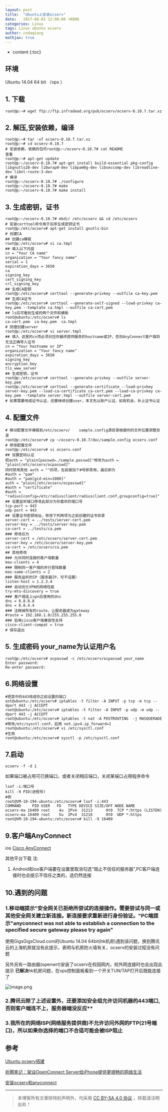 ```yaml
---
layout: post
title:  "Ubuntu上安装ocserv"
date:   2017-08-03 12:00:00 +0800
categories: Linux
tags: Linux ubuntu ocserv
author: cndaqiang
mathjax: true
---
```

* content
{:toc}





## 环境
Ubuntu 14.04 64 bit （vps ）

## 1. 下载
```
root@p:~# wget ftp://ftp.infradead.org/pub/ocserv/ocserv-0.10.7.tar.xz
```
## 2. 解压,安装依赖，编译
```
root@p:~# tar -xf ocserv-0.10.7.tar.xz 
root@p:~# cd ocserv-0.10.7
# 安装依赖，依赖的包可root@p:~/ocserv-0.10.7# cat README 
查看
root@p:~# apt-get update
root@p:~/ocserv-0.10.7# apt-get install build-essential pkg-config libgnutls28-dev libwrap0-dev libpam0g-dev libseccomp-dev libreadline-dev libnl-route-3-dev
# 编译
root@p:~/ocserv-0.10.7# ./configure 
root@p:~/ocserv-0.10.7# make
root@p:~/ocserv-0.10.7# make install
```
## 3. 生成密钥，证书
```
root@p:~/ocserv-0.10.7# mkdir /etc/ocserv && cd /etc/ocserv
# 安装certtool命令用于后序生成密钥证书
root@p:/etc/ocserv# apt-get install gnutls-bin
# 创建CA
## 创建ca模板
root@p:/etc/ocserv# vi ca.tmpl
## 填入以下内容
cn = "Your CA name" 
organization = "Your fancy name" 
serial = 1 
expiration_days = 3650
ca 
signing_key 
cert_signing_key 
crl_signing_key 
## 生成CA密钥
root@p:/etc/ocserv# certtool --generate-privkey --outfile ca-key.pem
## 生成CA证书
root@p:/etc/ocserv# certtool --generate-self-signed --load-privkey ca-key.pem --template ca.tmpl --outfile ca-cert.pem
## ls后可看到生成的两个文件和模板
root@ubuntu:/etc/ocserv# ls
ca-cert.pem  ca-key.pem  ca.tmpl
# 同理创建server
root@p:/etc/ocserv# vi server.tmpl
## 填入 这里的cn项必须对应你最终提供服务的hostname或IP，否则AnyConnect客户端将无法正确导入证书
cn = "Your hostname or IP" 
organization = "Your fancy name" 
expiration_days = 3650
signing_key 
encryption_key
tls_www_server
## 生成密钥，证书
root@p:/etc/ocserv# certtool --generate-privkey --outfile server-key.pem
root@p:/etc/ocserv# certtool --generate-certificate --load-privkey server-key.pem --load-ca-certificate ca-cert.pem --load-ca-privkey ca-key.pem --template server.tmpl --outfile server-cert.pem
# 如果需要改成证书认证，还要继续创建user，本文先以账户认证，如有机会，补上证书认证
```
## 4. 配置文件
```
# 移动配置文件模板到/etc/ocserv/    sample.config源目录根据你的文件位置调整目录
root@p:/etc/ocserv# cp ~/ocserv-0.10.7/doc/sample.config ocserv.conf
# 修改配置文件
root@p:/etc/ocserv# vi ocserv.conf
## 设置密码认证
把auth = "plain[passwd=./sample.passwd]"修改为auth = "plain[/etc/ocserv/ocpasswd]"
同时禁用其他 auth = ""的项，在前面加个#号即禁用，最后即为
#auth = "pam"
#auth = "pam[gid-min=1000]"
auth = "plain[/etc/ocserv/ocpasswd]"
#auth = "certificate"
#auth = "radius[config=/etc/radiusclient/radiusclient.conf,groupconfig=true]"
## 设置监听端口修改此部分为你喜欢的端口号
tcp-port = 443
udp-port = 443
## 设置证书密钥地址，修改下列两项为之前创建的证书目录
server-cert = ../tests/server-cert.pem
server-key = ../tests/server-key.pem
ca-cert = ../tests/ca.pem
### 修改后为
server-cert = /etc/ocserv/server-cert.pem
server-key = /etc/ocserv/server-key.pem
ca-cert = /etc/ocserv/ca.pem
## 其他修改
### 允许同时连接的客户端数量
max-clients = 4
### 限制同一客户端的并行登陆数量
max-same-clients = 2
### 服务监听的IP（服务器IP，可不设置）
listen-host = 1.2.3.4
### 自动优化VPN的网络性能
try-mtu-discovery = true
### 客户端连上vpn后使用的dns
dns = 8.8.8.8
dns = 8.8.4.4
### 注释掉所有的route，让服务器成为gateway
#route = 192.168.1.0/255.255.255.0
### 启用cisco客户端兼容性支持
cisco-client-compat = true
# 保存退出
```
## 5. 生成密码 your_name为认证用户名
```
root@p:/etc/ocserv# ocpasswd -c /etc/ocserv/ocpasswd your_name
Enter password: 
Re-enter password: 
```
## 6.网络设置
```
#把其中的443改成你之前设置的端口
oot@ubuntu:/etc/ocserv# iptables -t filter -A INPUT -p tcp -m tcp --dport 443 -j ACCEPT
root@ubuntu:/etc/ocserv# iptables -t filter -A INPUT -p udp -m udp --dport 443 -j ACCEPT
root@ubuntu:/etc/ocserv# iptables -t nat -A POSTROUTING  -j MASQUERADE
#修改/etc/sysctl.conf，启用 net.ipv4.ip_forward=1
root@ubuntu:/etc/ocserv# vi /etc/sysctl.conf
#生效
root@ubuntu:/etc/ocserv# sysctl -p /etc/sysctl.conf
```
## 7.启动
```
ocserv -f -d 1
```
如果端口被占用可已换端口，或者关闭相应端口，关闭某端口占用程序命令
```
lsof -i:端口号
kill -9 PID(进程号)
#例
root@VM-10-194-ubuntu:/etc/ocserv# lsof -i:443
COMMAND     PID USER   FD   TYPE DEVICE SIZE/OFF NODE NAME
ocserv-ma 16409 root    4u  IPv4  31213      0t0  TCP *:https (LISTEN)
ocserv-ma 16409 root    5u  IPv4  31216      0t0  UDP *:https 
root@VM-10-194-ubuntu:/etc/ocserv# kill -9 16409
```
## 9.客户端AnyConnect
ios [Cisco AnyConnect](https://itunes.apple.com/us/app/cisco-anyconnect/id1135064690?mt=8)

其他平台下载
注:
1. Android和ios客户端要在设置里取消勾选"阻止不信任的服务器",PC客户端连接时也会提示不信任之类的，选仍然连接

## 10.遇到的问题
### 1.移动端提示"安全网关已拒绝所尝试的连接操作。需要尝试与同一或其他安全网关建立新连接。新连接要求重新进行身份验证。"PC端提示"anyconnect was not able to establish a connection to the specified secure gateway please try again"

使用GigsGigsCloud.com的Ubuntu 14.04 64bit(hk机房)遇到该问题，换到腾讯云的上海机房就没有此提示，表明与机房防火墙有关，ocserv的安装过程没有问题

另外另有一路由器(openwrt)安装了ocserv在校园网内，校外网连接时也会出现此提示
**已解决**hk机房问题，在vps控制面板看到一个开关TUN/TAP打开后既能连接了

![image.png](http://upload-images.jianshu.io/upload_images/4575564-cfe26d8a1ba8369c.png?imageMogr2/auto-orient/strip%7CimageView2/2/w/1240)

### 2.腾讯云除了上述设置外，还要添加安全组允许访问机器的443端口,否则客户端连不上，服务器端没反应**

### 3.我所在的网络ISP(网络服务提供商)不允许访问外网的FTP(21号端口)，所以如果你选择的端口不合适可能会被ISP阻止
## 参考
[Ubuntu ocserv搭建](https://fewspider.github.io/2015/08/16/ubuntu-ocserv-deploy.html)

[折腾笔记：架设OpenConnect Server给iPhone提供更顺畅的网络生活](https://bitinn.net/11084/)

[安装ocserv和anyconnect](http://www.sbbok.com/discussion/2/%E5%AE%89%E8%A3%85ocserv%E5%92%8Canyconnect)



------
>本博客所有文章除特别声明外，均采用 [CC BY-SA 4.0 协议](https://creativecommons.org/licenses/by-sa/4.0/deed.zh) ，转载请注明出处！
